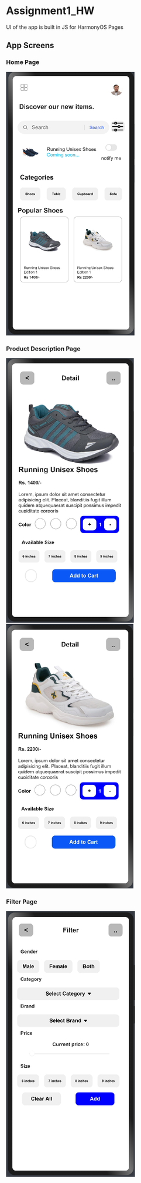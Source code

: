 # Assignment1_HW

UI of the app is built in JS for HarmonyOS
Pages
## App Screens
### Home Page
![Home Page](https://github.com/B-Lakra-IITK37/Assignment1_Hw/blob/main/Page1.png)
### Product Description Page
![Product Description Page 1](https://github.com/B-Lakra-IITK37/Assignment1_Hw/blob/main/Page2.0.png)
![Product Description Page 1](https://github.com/B-Lakra-IITK37/Assignment1_Hw/blob/main/Page2.1.png)
### Filter Page
![Filter Page](https://github.com/B-Lakra-IITK37/Assignment1_Hw/blob/main/Page3.png)
